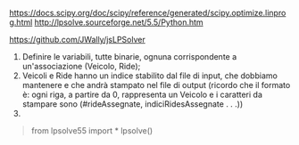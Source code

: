 https://docs.scipy.org/doc/scipy/reference/generated/scipy.optimize.linprog.html
http://lpsolve.sourceforge.net/5.5/Python.htm

https://github.com/JWally/jsLPSolver

1) Definire le variabili, tutte binarie, ognuna corrispondente a un'associazione (Veicolo, Ride);
2) Veicoli e Ride hanno un indice stabilito dal file di input, che dobbiamo mantenere e che andrà
stampato nel file di output (ricordo che il formato è: ogni riga, a partire da 0, rappresenta un Veicolo
  e i caratteri da stampare sono (#rideAssegnate, indiciRidesAssegnate . . .))
3)


> from lpsolve55 import *
> lpsolve()
